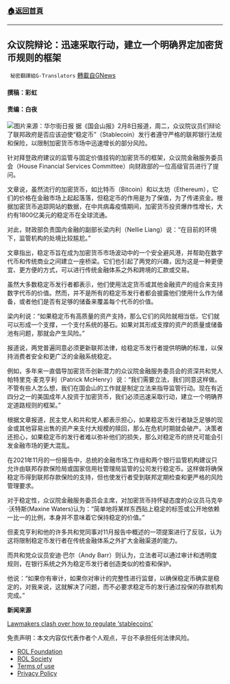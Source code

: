 ###  [:house:返回首頁](https://github.com/ourhimalayas/txt)
---


## 众议院辩论：迅速采取行动，建立一个明确界定加密货币规则的框架
` 秘密翻譯組G-Translators` [轉載自GNews](https://gnews.org/zh-hans/1977770/)

#### 撰稿：彩虹       

#### 责编：白夜
![](https://assets.gnews.org/wp-content/uploads/2022/02/image-859.png)图片来源：华尔街日报
据《国会山报》2月8日报道，周二，众议院议员们辩论了联邦政府是否应该迫使“稳定币”（Stablecoin）发行者遵守严格的联邦银行法规和保险，以限制加密货币市场中迅速增长的部分风险。

针对拜登政府建议的监管与固定价值挂钩的加密货币的框架，众议院金融服务委员会（House Financial Services Committee）向财政部的一位高级官员进行了提问。

文章说，虽然流行的加密货币，如比特币（Bitcoin）和以太坊（Ethereum），它们的价格在金融市场上起起落落，但稳定币的作用是为了保值，为了传递资金。根据加密货币追踪网站的数据，在中共病毒疫情期间，加密货币投资爆炸性增长，大约有1800亿美元的稳定币在全球流通。

对此，财政部负责国内金融的副部长梁内利（Nellie Liang）说：“在目前的环境下，监管机构的处境比较尴尬。”

文章指出，稳定币旨在成为加密货币市场波动中的一个安全避风港，并帮助在数字代币和传统商业之间建立一座桥梁。它们也引起了两党的兴趣，因为这是一种更便宜、更方便的方式，可以进行传统金融体系之外和跨境的汇款或交易。

虽然大多数稳定币发行者都表示，他们使用法定货币或其他金融资产的组合来支持数字代币的价值。然而，并不是所有的稳定币发行者都会披露他们使用什么作为储备，或者他们是否有足够的储备来覆盖每个代币的价值。

梁内利说：“如果稳定币有高质量的资产支持，那么它们的风险就相当低，它们就可以形成一个支撑，一个支付系统的基石。如果对其形成支撑的资产的质量或储备池有问题，那就会产生风险。”

报道说，两党普遍同意必须更新联邦法律，给稳定币发行者提供明确的标准，以保持消费者安全和更广泛的金融系统稳定。

例如，多年来一直倡导加密货币创新潜力的众议院金融服务委员会的资深共和党人帕特里克·麦克亨利（Patrick McHenry）说：“我们需要立法，我们同意这样做。不管有些人怎么想，我们在国会山的工作就是制定立法来指导监管行动。现在有近四分之一的美国成年人投资于加密货币，我们必须迅速采取行动，建立一个明确界定道路规则的框架。”

根据文章报道，民主党人和共和党人都表示担心，如果稳定币发行者缺乏足够的现金或其他容易出售的资产来支付大规模的赎回，那么在危机时期就会破产。决策者还担心，如果稳定币的发行者难以弥补他们的损失，那么对稳定币的挤兑可能会引发金融市场的更大混乱。

在2021年11月的一份报告中，总统的金融市场工作组和两个银行监管机构建议只允许由联邦存款保险局或国家信用社管理局监管的公司发行稳定币。这样做将确保稳定币得到联邦存款保险的支持，但也使发行者受到联邦定期检查和更严格的风险管理要求。

对于稳定性，众议院金融服务委员会主席，对加密货币持怀疑态度的众议员马克辛·沃特斯(Maxine Waters)认为：“简单地将某样东西贴上稳定的标签或公开地依赖一比一的比例，本身并不意味着它保持稳定的价值。”

但麦克亨利和他的许多共和党同事对11月报告中概述的一项提案进行了反驳，认为这将限制稳定币发行者在传统金融体系之外扩大金融渠道的能力。

而共和党众议员安迪·巴尔（Andy Barr）则认为，立法者可以通过审计和透明度规则，在银行系统之外为稳定币发行者创造类似的检查和保护。

他说：“如果你有审计，如果你对审计的完整性进行监督，以确保稳定币确实是稳定的，对我来说，这就解决了问题，而不必要求稳定币的发行通过投保的存款机构完成。”

**新闻来源**

[Lawmakers clash over how to regulate ‘stablecoins’](https://thehill.com/policy/finance/trade/593369-lawmakers-clash-over-how-to-regulate-stablecoins)

 

免责声明：本文内容仅代表作者个人观点，平台不承担任何法律风险。

- [ROL Foundation](https://rolfoundation.org/)
- [ROL Society](https://rolsociety.org/)
- [Terms of use](https://gnews.org/terms-of-use-3/)
- [Privacy Policy](https://gnews.org/privacy-policy/)
